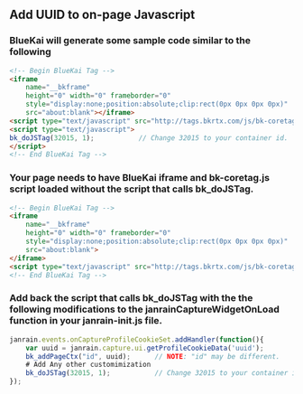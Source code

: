 ## Add UUID to on-page Javascript

### BlueKai will generate some sample code similar to the following

```html
<!-- Begin BlueKai Tag -->
<iframe
    name="__bkframe"
    height="0" width="0" frameborder="0"
    style="display:none;position:absolute;clip:rect(0px 0px 0px 0px)"
    src="about:blank"></iframe>
<script type="text/javascript" src="http://tags.bkrtx.com/js/bk-coretag.js"></script>
<script type="text/javascript">
bk_doJSTag(32015, 1);           // Change 32015 to your container id.
</script>
<!-- End BlueKai Tag --> 
```

### Your page needs to have BlueKai iframe and bk-coretag.js script loaded without the script that calls bk_doJSTag.

```html
<!-- Begin BlueKai Tag -->
<iframe
    name="__bkframe"
    height="0" width="0" frameborder="0"
    style="display:none;position:absolute;clip:rect(0px 0px 0px 0px)"
    src="about:blank">
</iframe>
<script type="text/javascript" src="http://tags.bkrtx.com/js/bk-coretag.js"></script>
<!-- End BlueKai Tag -->
```

### Add back the script that calls bk_doJSTag with the the following modifications to the janrainCaptureWidgetOnLoad function in your janrain-init.js file.

```javascript
janrain.events.onCaptureProfileCookieSet.addHandler(function(){
    var uuid = janrain.capture.ui.getProfileCookieData('uuid');
    bk_addPageCtx("id", uuid);      // NOTE: "id" may be different.
    # Add Any other customimization
    bk_doJSTag(32015, 1);           // Change 32015 to your container id.
});

```
